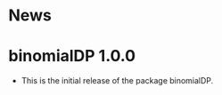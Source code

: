 News
================

# binomialDP 1.0.0

  - This is the initial release of the package binomialDP.
